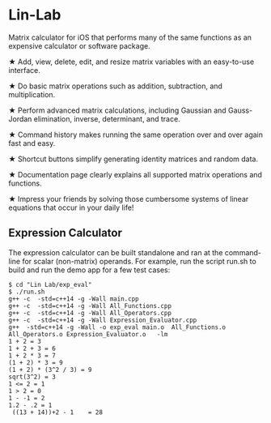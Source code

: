 # Lin-Lab
Matrix calculator for iOS that performs many of the same functions as an expensive calculator or software package.

★ Add, view, delete, edit, and resize matrix variables with an easy-to-use interface.

★ Do basic matrix operations such as addition, subtraction, and multiplication.

★ Perform advanced matrix calculations, including Gaussian and Gauss-Jordan elimination, inverse, determinant, and trace.

★ Command history makes running the same operation over and over again fast and easy.

★ Shortcut buttons simplify generating identity matrices and random data.

★ Documentation page clearly explains all supported matrix operations and functions.

★ Impress your friends by solving those cumbersome systems of linear equations that occur in your daily life!

## Expression Calculator
The expression calculator can be built standalone and ran at the command-line for scalar (non-matrix) operands.
For example, run the script run.sh to build and run the demo app for a few test cases:
```
$ cd "Lin Lab/exp_eval"
$ ./run.sh
g++ -c  -std=c++14 -g -Wall main.cpp
g++ -c  -std=c++14 -g -Wall All_Functions.cpp
g++ -c  -std=c++14 -g -Wall All_Operators.cpp
g++ -c  -std=c++14 -g -Wall Expression_Evaluator.cpp
g++  -std=c++14 -g -Wall -o exp_eval main.o  All_Functions.o All_Operators.o Expression_Evaluator.o   -lm
1 + 2 = 3
1 + 2 + 3 = 6
1 + 2 * 3 = 7
(1 + 2) * 3 = 9
(1 + 2) * (3^2 / 3) = 9
sqrt(3^2) = 3
1 <= 2 = 1
1 > 2 = 0
1 - -1 = 2
1.2 - .2 = 1
 ((13 + 14))+2 - 1    = 28
```
